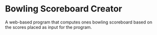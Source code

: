 # Bowling Scoreboard Creator

A web-based program that computes ones bowling scoreboard based on the scores
placed as input for the program.

